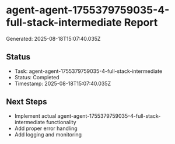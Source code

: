 # agent-agent-1755379759035-4-full-stack-intermediate Report

Generated: 2025-08-18T15:07:40.035Z

## Status
- Task: agent-agent-1755379759035-4-full-stack-intermediate
- Status: Completed
- Timestamp: 2025-08-18T15:07:40.035Z

## Next Steps
- Implement actual agent-agent-1755379759035-4-full-stack-intermediate functionality
- Add proper error handling
- Add logging and monitoring
